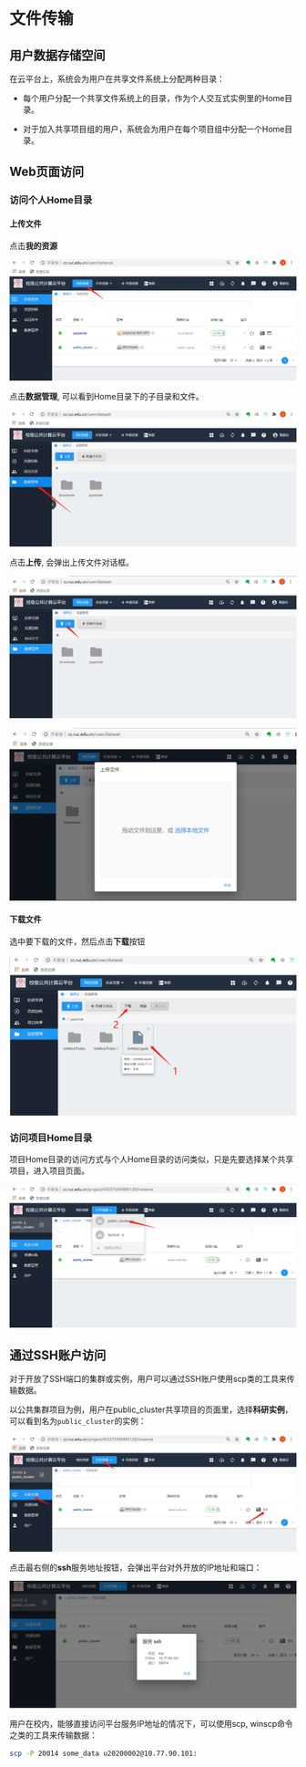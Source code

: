 # 文件传输

## 用户数据存储空间

在云平台上，系统会为用户在共享文件系统上分配两种目录：

  * 每个用户分配一个共享文件系统上的目录，作为个人交互式实例里的Home目录。
  
  * 对于加入共享项目组的用户，系统会为用户在每个项目组中分配一个Home目录。

## Web页面访问

### 访问个人Home目录

#### 上传文件

点击**我的资源**

![我的资源](../images/click_my_resource.png)

点击**数据管理**, 可以看到Home目录下的子目录和文件。

![数据管理](../images/click_my_resource_data.png)

点击**上传**, 会弹出上传文件对话框。

![数据管理](../images/click_upload_button.png)

![数据管理](../images/upload_dialog.png)

#### 下载文件

选中要下载的文件，然后点击**下载**按钮

![数据管理](../images/download_file.png)

### 访问项目Home目录

项目Home目录的访问方式与个人Home目录的访问类似，只是先要选择某个共享项目，进入项目页面。

![选择项目](../images/choose_a_project.png)

## 通过SSH账户访问

对于开放了SSH端口的集群或实例，用户可以通过SSH账户使用scp类的工具来传输数据。

以公共集群项目为例，用户在public_cluster共享项目的页面里，选择**科研实例**，可以看到名为`public_cluster`的实例：

![集群实例](../images/public_cluster_instance.png)

点击最右侧的**ssh**服务地址按钮，会弹出平台对外开放的IP地址和端口：

![集群实例](../images/ssh_ip_port.png)

用户在校内，能够直接访问平台服务IP地址的情况下，可以使用scp, winscp命令之类的工具来传输数据：

```bash
scp -P 20014 some_data u20200002@10.77.90.101:
```
